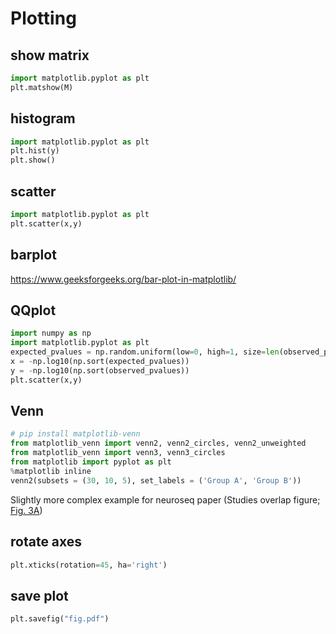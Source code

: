 # Plotting

## show matrix

```Python
import matplotlib.pyplot as plt
plt.matshow(M)
```

## histogram

```Python
import matplotlib.pyplot as plt
plt.hist(y)
plt.show()
```

## scatter

```Python
import matplotlib.pyplot as plt
plt.scatter(x,y)
```

## barplot

https://www.geeksforgeeks.org/bar-plot-in-matplotlib/

## QQplot

```Python
import numpy as np
import matplotlib.pyplot as plt
expected_pvalues = np.random.uniform(low=0, high=1, size=len(observed_pvalues))
x = -np.log10(np.sort(expected_pvalues))
y = -np.log10(np.sort(observed_pvalues))
plt.scatter(x,y)
```

## Venn

```Python
# pip install matplotlib-venn
from matplotlib_venn import venn2, venn2_circles, venn2_unweighted
from matplotlib_venn import venn3, venn3_circles
from matplotlib import pyplot as plt
%matplotlib inline
venn2(subsets = (30, 10, 5), set_labels = ('Group A', 'Group B'))
```

Slightly more complex example for neuroseq paper (Studies overlap figure; [Fig. 3A](https://github.com/single-cell-genetics/singlecell_neuroseq_paper/blob/main/plotting_notebooks/Figure_3/Figure_3a.ipynb))

## rotate axes

```Python
plt.xticks(rotation=45, ha='right')
```

## save plot

```Python
plt.savefig("fig.pdf")
```
